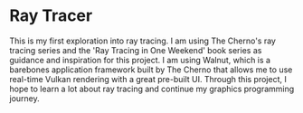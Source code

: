 # Ray Tracer

This is my first exploration into ray tracing. I am using The Cherno's ray tracing series and the 'Ray Tracing in One Weekend' book series as guidance and inspiration for this project. I am using Walnut, which is a barebones application framework built by The Cherno that allows me to use real-time Vulkan rendering with a great pre-built UI. Through this project, I hope to learn a lot about ray tracing and continue my graphics programming journey.
